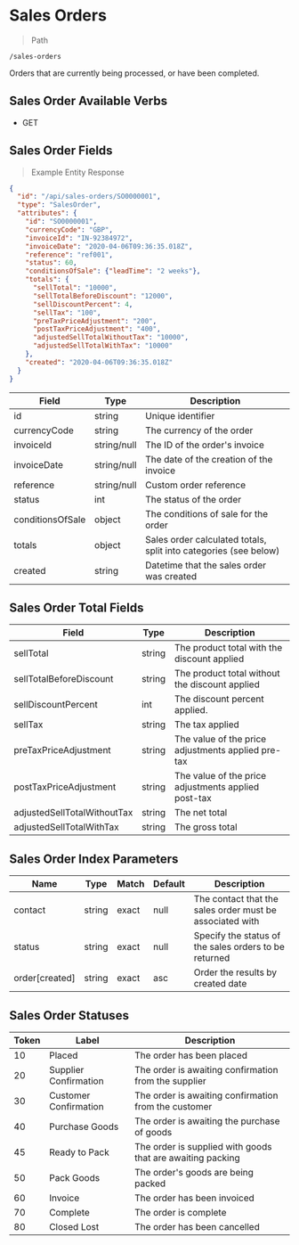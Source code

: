 # Sales Orders

> Path

```
/sales-orders
```

Orders that are currently being processed, or have been completed.

## Sales Order Available Verbs



* GET

## Sales Order Fields

> Example Entity Response

```json
{
  "id": "/api/sales-orders/SO0000001",
  "type": "SalesOrder",
  "attributes": {
    "id": "SO0000001",
    "currencyCode": "GBP",
    "invoiceId": "IN-92384972",
    "invoiceDate": "2020-04-06T09:36:35.018Z",
    "reference": "ref001",
    "status": 60,
    "conditionsOfSale": {"leadTime": "2 weeks"},
    "totals": {
      "sellTotal": "10000",
      "sellTotalBeforeDiscount": "12000",
      "sellDiscountPercent": 4,
      "sellTax": "100",
      "preTaxPriceAdjustment": "200",
      "postTaxPriceAdjustment": "400",
      "adjustedSellTotalWithoutTax": "10000",
      "adjustedSellTotalWithTax": "10000"
    },
    "created": "2020-04-06T09:36:35.018Z"
  }
}
```

Field | Type | Description
----- | ---  | -----------
id | string | Unique identifier
currencyCode | string | The currency of the order
invoiceId | string/null | The ID of the order's invoice
invoiceDate | string/null | The date of the creation of the invoice
reference | string/null | Custom order reference
status | int | The status of the order
conditionsOfSale | object | The conditions of sale for the order
totals | object | Sales order calculated totals, split into categories (see below)
created | string | Datetime that the sales order was created

## Sales Order Total Fields

Field | Type | Description
----- | ---- | -----------
sellTotal | string | The product total with the discount applied
sellTotalBeforeDiscount | string | The product total without the discount applied 
sellDiscountPercent | int | The discount percent applied.
sellTax | string | The tax applied
preTaxPriceAdjustment | string | The value of the price adjustments applied pre-tax
postTaxPriceAdjustment | string | The value of the price adjustments applied post-tax
adjustedSellTotalWithoutTax | string | The net total
adjustedSellTotalWithTax | string | The gross total

## Sales Order Index Parameters

Name | Type | Match | Default | Description
---- | ---- | ----- | ------- | -----------
contact | string | exact | null | The contact that the sales order must be associated with
status | string | exact | null | Specify the status of the sales orders to be returned
order\[created] | string | exact | asc | Order the results by created date

## Sales Order Statuses

Token | Label | Description
----- | ----- | -----------
10 | Placed | The order has been placed
20 | Supplier Confirmation | The order is awaiting confirmation from the supplier
30 | Customer Confirmation | The order is awaiting confirmation from the customer
40 | Purchase Goods | The order is awaiting the purchase of goods
45 | Ready to Pack | The order is supplied with goods that are awaiting packing
50 | Pack Goods | The order's goods are being packed
60 | Invoice | The order has been invoiced
70 | Complete | The order is complete
80 | Closed Lost | The order has been cancelled

